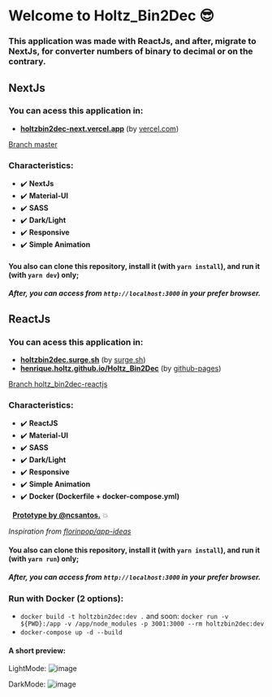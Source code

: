 # Welcome to Holtz_Bin2Dec :sunglasses:

### This application was made with **ReactJs**, and after, migrate to **NextJs**, for converter numbers of binary to decimal or on the contrary.

## **NextJs**
### You can **acess** this application in:

- **[holtzbin2dec-next.vercel.app](https://holtzbin2dec-next.vercel.app/)** (by [vercel.com](https://vercel.com/))

[Branch master](https://github.com/henriqueholtz/Holtz_Bin2Dec/tree/master)

### Characteristics:

* :heavy_check_mark: **NextJs**
* :heavy_check_mark: **Material-UI**
* :heavy_check_mark: **SASS**
* :heavy_check_mark: **Dark/Light**
* :heavy_check_mark: **Responsive**
* :heavy_check_mark: **Simple Animation**

#### You also can clone this repository, install it (with `yarn install`), and run it (with `yarn dev`) only;
##### After, you can access from `http://localhost:3000` in your prefer browser.

## **ReactJs**
### You can **acess** this application in:

- **[holtzbin2dec.surge.sh](https://holtzbin2dec.surge.sh/)** (by [surge.sh](https://surge.sh))
-  **[henrique.holtz.github.io/Holtz_Bin2Dec](https://henriqueholtz.github.io/Holtz_Bin2Dec)** (by [github-pages](https://pages.github.com/))

[Branch holtz_bin2dec-reactjs](https://github.com/henriqueholtz/Holtz_Bin2Dec/tree/holtz_bin2dec-reactjs)

### Characteristics:

* :heavy_check_mark: **ReactJS**
* :heavy_check_mark: **Material-UI**
* :heavy_check_mark: **SASS**
* :heavy_check_mark: **Dark/Light**
* :heavy_check_mark: **Responsive**
* :heavy_check_mark: **Simple Animation**
* :heavy_check_mark: **Docker (Dockerfile + docker-compose.yml)**

&nbsp;
**[Prototype by @ncsantos.](https://www.figma.com/file/QDBBTkB1It2l7Esch1SKwl/Bin2Dec?node-id=0%3A1)** :boom:

*Inspiration from [florinpop/app-ideas](https://github.com/florinpop17/app-ideas)*


#### You also can clone this repository, install it (with `yarn install`), and run it (with `yarn run`) only;
##### After, you can access from `http://localhost:3000` in your prefer browser.

### Run with Docker (2 options):
* `docker build -t holtzbin2dec:dev .` and soon: `docker run -v ${PWD}:/app -v /app/node_modules -p 3001:3000 --rm holtzbin2dec:dev`
* `docker-compose up -d --build`

#### **A short preview:**

LightMode:
![image](https://user-images.githubusercontent.com/51380783/133703194-a5735d68-85c4-4f66-9ab9-896ec6ad101e.png)

DarkMode:
![image](https://user-images.githubusercontent.com/51380783/133703220-3fe0b2d0-b8d0-4f3d-b270-8ec49ed2d07b.png)
